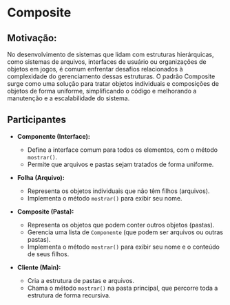 # Composite

## Motivação: 
No desenvolvimento de sistemas que lidam com estruturas hierárquicas, como sistemas de arquivos, interfaces de usuário ou organizações de objetos em jogos, é comum enfrentar desafios relacionados à complexidade do gerenciamento dessas estruturas. O padrão Composite surge como uma solução para tratar objetos individuais e composições de objetos de forma uniforme, simplificando o código e melhorando a manutenção e a escalabilidade do sistema.

## Participantes

- **Componente (Interface):**
  - Define a interface comum para todos os elementos, com o método `mostrar()`.
  - Permite que arquivos e pastas sejam tratados de forma uniforme.

- **Folha (Arquivo):**
  - Representa os objetos individuais que não têm filhos (arquivos).
  - Implementa o método `mostrar()` para exibir seu nome.

- **Composite (Pasta):**
  - Representa os objetos que podem conter outros objetos (pastas).
  - Gerencia uma lista de `Componente` (que podem ser arquivos ou outras pastas).
  - Implementa o método `mostrar()` para exibir seu nome e o conteúdo de seus filhos.

- **Cliente (Main):**
  - Cria a estrutura de pastas e arquivos.
  - Chama o método `mostrar()` na pasta principal, que percorre toda a estrutura de forma recursiva.

